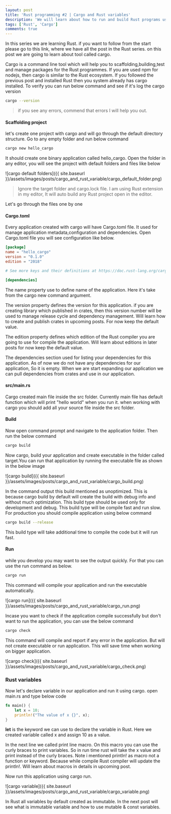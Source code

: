 ```yaml
---
layout: post
title: 'Rust programming #2 | Cargo and Rust variables'
description: 'We will learn about how to run and build Rust programs using cargo tool and how to declare basic variables in Rust program'
tags: ['Rust', 'Cargo']
comments: true
---
```


In this series we are learning Rust. if you want to follow from the start please go to this link, where we have all the post in the Rust series. on this post we are going to learn about tool called cargo.

Cargo is a command line tool which will help you to scaffolding,building,test and manage packages for the Rust programmes. If you are used npm for nodejs, then cargo is similar to the Rust ecosystem. If you followed the previous post and installed Rust then you system already has cargo installed. To verify you can run below command and see if it's log the cargo version

```sh
cargo --version
```

> if you see any errors, commend that errors I will help you out.

#### Scaffolding project

let's create one project with cargo and will go through the default directory structure. Go to any empty folder and run below command

```sh
cargo new hello_cargo
```

It should create one binary application called hello_cargo. Open the folder in any editor, you will see the project with default folders and files like below

![cargo default folders]({{ site.baseurl }}/assets/images/posts/cargo_and_rust_variable/cargo_default_folder.png)

> Ignore the target folder and cargo.lock file. I am using Rust extension in my editor, It will auto build any Rust project open in the editor.

Let's go through the files one by one

#### Cargo.toml

Every application created with cargo will have Cargo.toml file. It used for manage application metadata,configuration and dependencies. Open Cargo.toml file you will see configuration like below.

```toml
[package]
name = "hello_cargo"
version = "0.1.0"
edition = "2018"

# See more keys and their definitions at https://doc.rust-lang.org/cargo/reference/manifest.html

[dependencies]
```

The name property use to define name of the application. Here it's take from the cargo new command argument.

The version property defines the version for this application. if you are creating library which published in crates, then this version number will be used to manage release cycle and dependency management. Will learn how to create and publish crates in upcoming posts. For now keep the default value.

The edition property defines which edition of the Rust compiler you are going to use for compile the application. Will learn about editions in later posts for now keep the default value.

The dependencies section used for listing your dependencies for this application. As of now we do not have any dependencies for our application, So it is empty. When we are start expanding our application we can pull dependencies from crates and use in our application.

#### src/main.rs

Cargo created main file inside the src folder. Currently main file has default function which will print "hello world" when you run it. when working with cargo you should add all your source file inside the src folder.

#### Build

Now open command prompt and navigate to the application folder. Then run the below command

```sh
cargo build
```

Now cargo, build your application and create executable in the folder called target.You can run that application by running the executable file as shown in the below image

![cargo build]({{ site.baseurl }}/assets/images/posts/cargo_and_rust_variable/cargo_build.png)

In the command output this build mentioned as unoptimized. This is because cargo build by default will create the build with debug info and without much optimization. This build type should be used only for development and debug. This build type will be compile fast and run slow. For production you should compile application using below command

```sh
cargo build --release
```

This build type will take additional time to compile the code but it will run fast.

#### Run

while you develop you may want to see the output quickly. For that you can use the run command as below.

```sh
cargo run
```

This command will compile your application and run the executable automatically.

![cargo run]({{ site.baseurl }}/assets/images/posts/cargo_and_rust_variable/cargo_run.png)

Incase you want to check if the application compile successfully but don't want to run the application, you can use the below command

```sh
cargo check
```

This command will compile and report if any error in the application. But will not create executable or run application. This will save time when working on bigger application.

![cargo check]({{ site.baseurl }}/assets/images/posts/cargo_and_rust_variable/cargo_check.png)

### Rust variables

Now let's declare variable in our application and run it using cargo. open main.rs and type below code

```rs
fn main() {
    let x = 10;
    println!("The value of x {}", x);
}
```

**let** is the keyword we can use to declare the variable in Rust. Here we created variable called x and assign 10 as a value.

In the next line we called print line macro. On this macro you can use the curly braces to print variables. So in run time rust will take the x value and print instead of the curly braces. Note i mentioned println! as macro not a function or keyword. Because while compile Rust compiler will update the println!. Will learn about macros in details in upcoming post.

Now run this application using cargo run.

![cargo variable]({{ site.baseurl }}/assets/images/posts/cargo_and_rust_variable/cargo_variable.png)

In Rust all variables by default created as immutable. In the next post will see what is immutable variable and how to use mutable & const variables.
